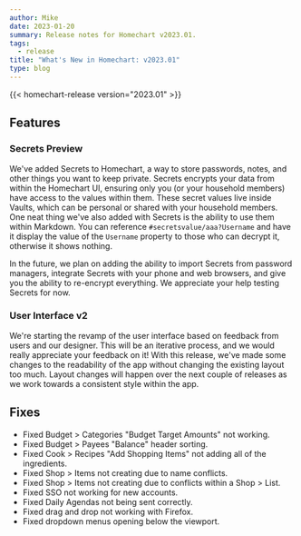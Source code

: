 ```yaml
---
author: Mike
date: 2023-01-20
summary: Release notes for Homechart v2023.01.
tags:
  - release
title: "What's New in Homechart: v2023.01"
type: blog
---
```


{{< homechart-release version="2023.01" >}}

## Features

### Secrets Preview

We've added Secrets to Homechart, a way to store passwords, notes, and other things you want to keep private.  Secrets encrypts your data from within the Homechart UI, ensuring only you (or your household members) have access to the values within them.  These secret values live inside Vaults, which can be personal or shared with your household members.  One neat thing we've also added with Secrets is the ability to use them within Markdown.  You can reference `#secretsvalue/aaa?Username` and have it display the value of the `Username` property to those who can decrypt it, otherwise it shows nothing.

In the future, we plan on adding the ability to import Secrets from password managers, integrate Secrets with your phone and web browsers, and give you the ability to re-encrypt everything.  We appreciate your help testing Secrets for now.

### User Interface v2

We're starting the revamp of the user interface based on feedback from users and our designer.  This will be an iterative process, and we would really appreciate your feedback on it!  With this release, we've made some changes to the readability of the app without changing the existing layout too much.  Layout changes will happen over the next couple of releases as we work towards a consistent style within the app.

## Fixes

- Fixed Budget > Categories "Budget Target Amounts" not working.
- Fixed Budget > Payees "Balance" header sorting.
- Fixed Cook > Recipes "Add Shopping Items" not adding all of the ingredients.
- Fixed Shop > Items not creating due to name conflicts.
- Fixed Shop > Items not creating due to conflicts within a Shop > List.
- Fixed SSO not working for new accounts.
- Fixed Daily Agendas not being sent correctly.
- Fixed drag and drop not working with Firefox.
- Fixed dropdown menus opening below the viewport.
